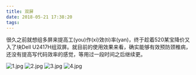 ```yaml
---
title: 双屏
date: 2018-05-21 17:38:20
tags:
---
```

很久之前就想组多屏来提高工(you)作(xi)效(ti)率(yan)，终于趁着520某宝降价又入了块Dell U2417H组双屏。就目前的使用效果来看，确实能够有效预防颈椎病，还没有提高写代码效率的感觉，等用过一段时间之后继续更。

![1.jpg](2018-05-15-双屏/1.png)
![2.jpg](2018-05-15-双屏/2.png)
![3.jpg](2018-05-15-双屏/3.png)
![4.jpg](2018-05-15-双屏/4.jpg)
